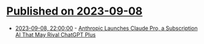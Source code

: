 # [Published on 2023-09-08](index.md)

* [2023-09-08, 22:00:00](https://slashdot.org/story/23/09/08/2054212/anthropic-launches-claude-pro-a-subscription-ai-that-may-rival-chatgpt-plus?utm_source=rss1.0mainlinkanon&utm_medium=feed) - [Anthropic Launches Claude Pro, a Subscription AI That May Rival ChatGPT Plus](https://slashdot.org/story/23/09/08/2054212/anthropic-launches-claude-pro-a-subscription-ai-that-may-rival-chatgpt-plus?utm_source=rss1.0mainlinkanon&utm_medium=feed)
